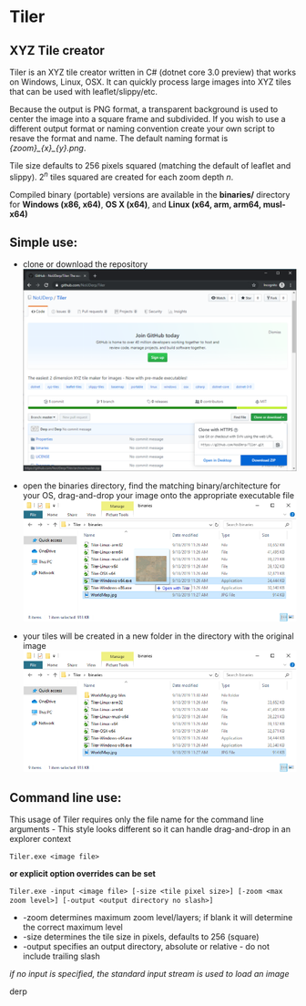 Tiler
=====

## XYZ Tile creator

Tiler is an XYZ tile creator written in C# (dotnet core 3.0 preview) that works on Windows, Linux, OSX.
It can quickly process large images into XYZ tiles that can be used with leaflet/slippy/etc.

Because the output is PNG format, a transparent background is used to center the image into a square frame and subdivided. If you wish to use a different output format or naming convention create your own script to resave the format and name. The default naming format is *{zoom}\_{x}\_{y}.png*.

Tile size defaults to 256 pixels squared (matching the default of leaflet and slippy). 2<sup>*n*</sup> tiles squared are created for each zoom depth *n*.

Compiled binary (portable) versions are available in the **binaries/** directory for **Windows (x86, x64)**, **OS X (x64)**, and **Linux (x64, arm, arm64, musl-x64)**

## Simple use:

* clone or download the repository
![Download the repository](doc_media/demo0.png)

* open the binaries directory, find the matching binary/architecture for your OS, drag-and-drop your image onto the appropriate executable file
![Drag and drop the image onto the executable file](doc_media/demo1.png)

* your tiles will be created in a new folder in the directory with the original image
![Output directory is created with the image](doc_media/demo2.png)

## Command line use:

This usage of Tiler requires only the file name for the command line arguments - This style looks different so it can handle drag-and-drop in an explorer context
```
Tiler.exe <image file>
```
**or explicit option overrides can be set**
```
Tiler.exe -input <image file> [-size <tile pixel size>] [-zoom <max zoom level>] [-output <output directory no slash>]
```
* -zoom determines maximum zoom level/layers; if blank it will determine the correct maximum level
* -size determines the tile size in pixels, defaults to 256 (square)
* -output specifies an output directory, absolute or relative - do not include trailing slash

*if no input is specified, the standard input stream is used to load an image*

derp